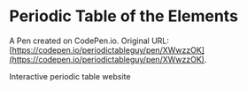 # Periodic Table of the Elements

A Pen created on CodePen.io. Original URL: [https://codepen.io/periodictableguy/pen/XWwzzOK](https://codepen.io/periodictableguy/pen/XWwzzOK).

Interactive periodic table website